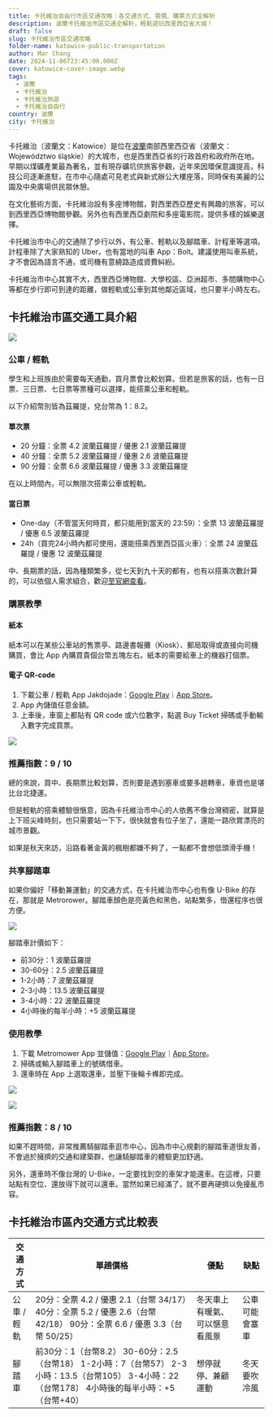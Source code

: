 ```yaml
---
title: 卡托維治自由行市區交通攻略｜各交通方式、票價、購票方式全解析
description: 波蘭卡托維治市區交通全解析，輕鬆遊玩西里西亞省大城！
draft: false
slug: 卡托維治市區交通攻略
folder-name: katowice-public-transportation
author: Mar Chang
date: 2024-11-06T23:45:00.000Z
cover: katowice-cover-image.webp
tags:
  - 波蘭
  - 卡托維治
  - 卡托維治旅遊
  - 卡托維治自由行
country: 波蘭
city: 卡托維治
---
```


<!--![](katowice-cover-image.webp)-->

卡托維治（波蘭文：Katowice）是位在[波蘭](/country/波蘭/)南部西里西亞省（波蘭文：Województwo śląskie）的大城市，也是西里西亞省的行政首府和政府所在地。早期以煤礦產業最為著名，並有現存礦坑供旅客參觀，近年來因環保意識提高，科技公司逐漸進駐，在市中心隨處可見老式與新式辦公大樓座落，同時保有美麗的公園及中央廣場供民眾休憩。

在文化藝術方面，卡托維治設有多座博物館，對西里西亞歷史有興趣的旅客，可以到西里西亞博物館參觀。另外也有西里西亞劇院和多座電影院，提供多樣的娛樂選擇。

卡托維治市中心的交通除了步行以外，有公車、輕軌以及腳踏車、計程車等選項。計程車除了大家熟知的 Uber，也有當地的叫車 App：Bolt。建議使用叫車系統，才不會因為語言不通，或司機有意繞路造成資費糾紛。

卡托維治市中心其實不大，西里西亞博物館、大學校區、亞洲超市、多間購物中心等都在步行即可到達的距離，做輕軌或公車到其他鄰近區域，也只要半小時左右。

## 卡托維治市區交通工具介紹

![](image-1.webp)

### 公車 / 輕軌

學生和上班族由於需要每天通勤，買月票會比較划算。但若是旅客的話，也有一日票、三日票、七日票等票種可以選擇，能搭乘公車和輕軌。

以下介紹幣別皆為茲羅提，兌台幣為 1：8.2。

#### 單次票

* 20 分鐘：全票 4.2 波蘭茲羅提 / 優惠 2.1 波蘭茲羅提
* 40 分鐘：全票 5.2 波蘭茲羅提 / 優惠 2.6 波蘭茲羅提
* 90 分鐘：全票 6.6 波蘭茲羅提 / 優惠 3.3 波蘭茲羅提

在以上時間內，可以無限次搭乘公車或輕軌。

#### 當日票

* One-day（不管當天何時買，都只能用到當天的 23:59）：全票 13 波蘭茲羅提 / 優惠 6.5 波蘭茲羅提
* 24h（買完24小時內都可使用，還能搭乘西里西亞區火車）：全票 24 波蘭茲羅提 / 優惠 12 波蘭茲羅提

中、長期票的話，因為種類繁多，從七天到九十天的都有，也有以搭乘次數計算的，可以依個人需求組合，歡迎[至官網查看](https://www.metropoliaztm.pl/en/s/cennik)。

### 購票教學

#### 紙本

紙本可以在某些公車站的售票亭、路邊書報攤（Kiosk）、郵局取得或直接向司機購買，會比 App 內購買貴個台幣五塊左右。紙本的需要給車上的機器打個票。

#### 電子 QR-code

1. 下載公車 / 輕軌 App Jakdojade：[Google Play](https://play.google.com/store/apps/details?id=com.citynav.jakdojade.pl.android&hl=en-US&pli=1)｜[App Store](https://apps.apple.com/pl/app/jakdojade-premium/id506760190)。
2. App 內儲值任意金額。
3. 上車後，車窗上都貼有 QR code 或六位數字，點選 Buy Ticket 掃碼或手動輸入數字完成買票。

![](image-2.webp)

### 推薦指數：9 / 10

總的來說，買中、長期票比較划算，否則要是遇到塞車或要多趟轉車，車資也是堪比台北捷運。

但是輕軌的搭乘體驗很愜意，因為卡托維治市中心的人依舊不像台灣稠密，就算是上下班尖峰時刻，也只需要站一下下，很快就會有位子坐了，還能一路欣賞漂亮的城市景觀。

如果是秋天來訪，沿路看著金黃的楓樹都嫌不夠了，一點都不會想低頭滑手機！

### 共享腳踏車

如果你偏好「移動兼運動」的交通方式，在卡托維治市中心也有像 U-Bike 的存在，那就是 Metrorower。腳踏車顏色是亮黃色和黑色，站點繁多，借還程序也很方便。

![](image-7.webp)

腳踏車計價如下：

* 前30分：1 波蘭茲羅提
* 30-60分：2.5 波蘭茲羅提
* 1-2小時：7 波蘭茲羅提
* 2-3小時：13.5 波蘭茲羅提
* 3-4小時：22 波蘭茲羅提
* 4小時後的每半小時：+5 波蘭茲羅提

### 使用教學

1. 下載 Metromower App 並儲值：[Google Play](https://play.google.com/store/apps/details?id=com.nextbike.gzm&hl=en-US)｜[App Store](https://apps.apple.com/us/app/metrorower/id6477697629)。
2. 掃碼或輸入腳踏車上的號碼借車。
3. 還車時在 App 上選取還車，並壓下後輪卡榫即完成。

![](image-5.webp)

![](image-6.webp)

### 推薦指數：8 / 10

如果不趕時間，非常推薦騎腳踏車逛市中心，因為市中心規劃的腳踏車道很友善，不會過於擁擠的交通和建築群，也讓騎腳踏車的體驗更加舒適。

另外，還車時不像台灣的 U-Bike，一定要找到空的車架才能還車。在這裡，只要站點有空位、還放得下就可以還車。當然如果已經滿了，就不要再硬擠以免擾亂市容。

## 卡托維治市區內交通方式比較表

| 交通方式  | 單趟價格                                                                                               | 優點              | 缺點        |
| ----- | -------------------------------------------------------------------------------------------------- | --------------- | --------- |
| 公車 / 輕軌 | 20分：全票 4.2 / 優惠 2.1（台幣 34/17）40分：全票 5.2 / 優惠 2.6（台幣 42/18） 90分：全票 6.6 / 優惠 3.3（台幣 50/25）          | 冬天車上有暖氣、可以愜意看風景 | 公車可能會塞車 |
| 腳踏車   | 前30分：1（台幣8.2） 30-60分：2.5（台幣18） 1-2小時：7（台幣57） 2-3小時：13.5（台幣105） 3-4小時：22（台幣178） 4小時後的每半小時：+5（台幣+40） | 想停就停、兼顧運動       | 冬天要吹冷風    |
